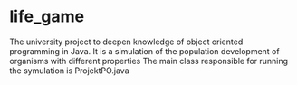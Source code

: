 # life_game
The university project to deepen knowledge of object oriented programming in Java. It is a simulation of the population development of organisms with different properties
The main class responsible for running the symulation is ProjektPO.java
